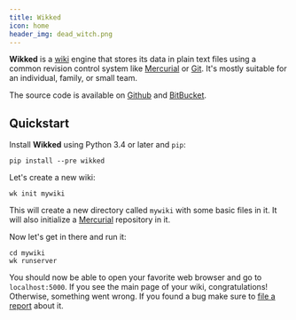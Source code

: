 ```yaml
---
title: Wikked
icon: home
header_img: dead_witch.png
---
```


**Wikked** is a [wiki][] engine that stores its data in plain text files using
a common revision control system like [Mercurial][] or [Git][]. It's mostly
suitable for an individual, family, or small team.

The source code is available on [Github][] and [BitBucket][].

## Quickstart

Install **Wikked** using Python 3.4 or later and `pip`:

    pip install --pre wikked

Let's create a new wiki:

    wk init mywiki

This will create a new directory called `mywiki` with some basic files in it. It
will also initialize a [Mercurial][] repository in it.

Now let's get in there and run it:

    cd mywiki
    wk runserver

You should now be able to open your favorite web browser and go to
`localhost:5000`. If you see the main page of your wiki, congratulations!
Otherwise, something went wrong. If you found a bug make sure to [file a
report][1] about it.


[wiki]: https://en.wikipedia.org/wiki/Wiki
[git]: http://git-scm.com/
[mercurial]: http://mercurial.selenic.com/
[github]: https://github.com/ludovicchabant/Wikked
[bitbucket]: https://bitbucket.org/ludovicchabant/wikked
[1]: https://github.com/ludovicchabant/Wikked/issues


